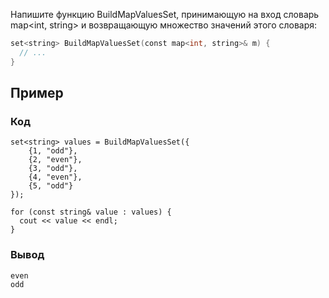 Напишите функцию BuildMapValuesSet, принимающую на вход словарь map<int, string> и возвращающую множество значений этого словаря:
```c++
set<string> BuildMapValuesSet(const map<int, string>& m) {
  // ...
}
```
## Пример
### Код
```
set<string> values = BuildMapValuesSet({
    {1, "odd"},
    {2, "even"},
    {3, "odd"},
    {4, "even"},
    {5, "odd"}
});

for (const string& value : values) {
  cout << value << endl;
}
```
### Вывод
```
even
odd
```